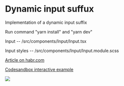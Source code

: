# Dynamic input suffux

Implementation of a dynamic input suffix

Run command "yarn install" and "yarn dev"

Input -- /src/components/Input/Input.tsx

Input styles -- /src/components/Input/Input.module.scss

[Article on habr.com](https://habr.com/ru/articles/743768/)

[Codesandbox interactive example](https://codesandbox.io/s/distracted-jasper-6v2frd)

![](https://habrastorage.org/webt/bd/_v/6z/bd_v6z1mccwfwrmfbg4juxyrh74.gif)
